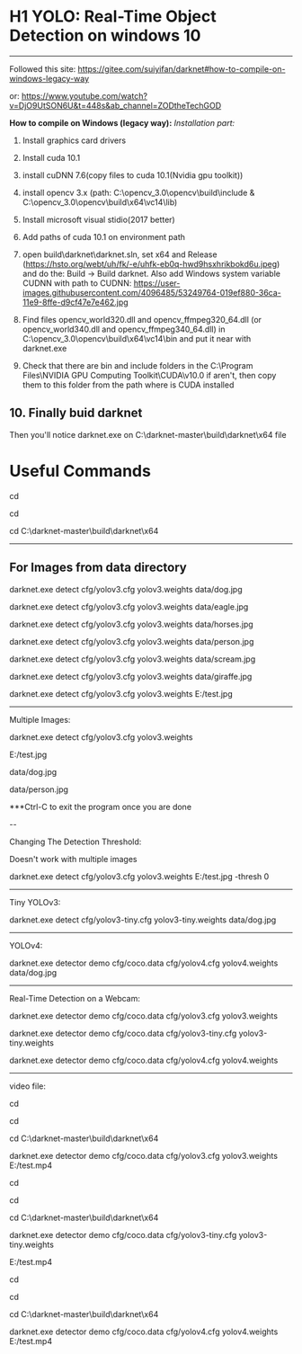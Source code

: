 # H1 YOLO: Real-Time Object Detection on windows 10
---


Followed this site: https://gitee.com/suiyifan/darknet#how-to-compile-on-windows-legacy-way

or: https://www.youtube.com/watch?v=DjO9UtSON6U&t=448s&ab_channel=ZODtheTechGOD

**How to compile on Windows (legacy way):**
*Installation part:*

1. Install graphics card drivers
2. Install cuda 10.1
3. install cuDNN 7.6(copy files to cuda 10.1(Nvidia gpu toolkit))
4. install opencv 3.x (path: C:\opencv_3.0\opencv\build\include & C:\opencv_3.0\opencv\build\x64\vc14\lib)
5. Install microsoft visual stidio(2017 better)
6. Add paths of cuda 10.1 on environment path
7. open build\darknet\darknet.sln, set x64 and Release (https://hsto.org/webt/uh/fk/-e/uhfk-eb0q-hwd9hsxhrikbokd6u.jpeg)
and do the: Build -> Build darknet. Also add Windows system variable CUDNN with path to CUDNN: https://user-images.githubusercontent.com/4096485/53249764-019ef880-36ca-11e9-8ffe-d9cf47e7e462.jpg

8. Find files opencv_world320.dll and opencv_ffmpeg320_64.dll (or opencv_world340.dll and opencv_ffmpeg340_64.dll) in C:\opencv_3.0\opencv\build\x64\vc14\bin and put it near with darknet.exe

9. Check that there are bin and include folders in the C:\Program Files\NVIDIA GPU Computing Toolkit\CUDA\v10.0 if aren't, then copy them to this folder from the path where is CUDA installed



**10. Finally buid darknet**
---

Then you'll notice darknet.exe on C:\darknet-master\build\darknet\x64 file

# Useful Commands

cd

cd

cd C:\darknet-master\build\darknet\x64

---

## For Images from data directory

darknet.exe detect cfg/yolov3.cfg yolov3.weights data/dog.jpg

darknet.exe detect cfg/yolov3.cfg yolov3.weights data/eagle.jpg

darknet.exe detect cfg/yolov3.cfg yolov3.weights data/horses.jpg

darknet.exe detect cfg/yolov3.cfg yolov3.weights data/person.jpg

darknet.exe detect cfg/yolov3.cfg yolov3.weights data/scream.jpg

darknet.exe detect cfg/yolov3.cfg yolov3.weights data/giraffe.jpg

darknet.exe detect cfg/yolov3.cfg yolov3.weights E:/test.jpg


---

Multiple Images:

darknet.exe detect cfg/yolov3.cfg yolov3.weights

E:/test.jpg

data/dog.jpg

data/person.jpg

***Ctrl-C to exit the program once you are done


--

Changing The Detection Threshold:

Doesn't work with multiple images


darknet.exe detect cfg/yolov3.cfg yolov3.weights E:/test.jpg -thresh 0


---

Tiny YOLOv3:


darknet.exe detect cfg/yolov3-tiny.cfg yolov3-tiny.weights data/dog.jpg


---

YOLOv4:

darknet.exe detector demo cfg/coco.data cfg/yolov4.cfg yolov4.weights data/dog.jpg


---


Real-Time Detection on a Webcam:


darknet.exe detector demo cfg/coco.data cfg/yolov3.cfg yolov3.weights

darknet.exe detector demo cfg/coco.data cfg/yolov3-tiny.cfg yolov3-tiny.weights

darknet.exe detector demo cfg/coco.data cfg/yolov4.cfg yolov4.weights


---


video file:
 
cd

cd

cd C:\darknet-master\build\darknet\x64

darknet.exe detector demo cfg/coco.data cfg/yolov3.cfg yolov3.weights E:/test.mp4


cd

cd

cd C:\darknet-master\build\darknet\x64

darknet.exe detector demo cfg/coco.data cfg/yolov3-tiny.cfg yolov3-tiny.weights 

E:/test.mp4


cd

cd

cd C:\darknet-master\build\darknet\x64

darknet.exe detector demo cfg/coco.data cfg/yolov4.cfg yolov4.weights E:/test.mp4

